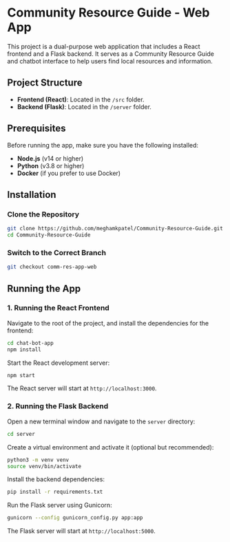 
# Community Resource Guide - Web App

This project is a dual-purpose web application that includes a React frontend and a Flask backend. It serves as a Community Resource Guide and chatbot interface to help users find local resources and information.

## Project Structure

- **Frontend (React)**: Located in the `/src` folder.
- **Backend (Flask)**: Located in the `/server` folder.

## Prerequisites

Before running the app, make sure you have the following installed:

- **Node.js** (v14 or higher)
- **Python** (v3.8 or higher)
- **Docker** (if you prefer to use Docker)

## Installation

### Clone the Repository

```bash
git clone https://github.com/meghamkpatel/Community-Resource-Guide.git
cd Community-Resource-Guide
```

### Switch to the Correct Branch

```bash
git checkout comm-res-app-web
```


## Running the App

### 1. Running the React Frontend

Navigate to the root of the project, and install the dependencies for the frontend:

```bash
cd chat-bot-app
npm install
```

Start the React development server:

```bash
npm start
```

The React server will start at `http://localhost:3000`.

### 2. Running the Flask Backend

Open a new terminal window and navigate to the `server` directory:

```bash
cd server
```

Create a virtual environment and activate it (optional but recommended):

```bash
python3 -m venv venv
source venv/bin/activate 
```

Install the backend dependencies:

```bash
pip install -r requirements.txt
```

Run the Flask server using Gunicorn:

```bash
gunicorn --config gunicorn_config.py app:app
```

The Flask server will start at `http://localhost:5000`.



